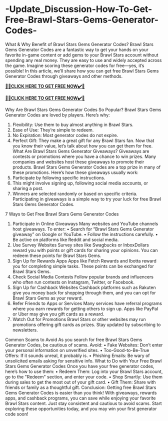 # -Update_Discussion-How-To-Get-Free-Brawl-Stars-Gems-Generator-Codes-

What & Why Benefit of Brawl Stars Gems Generator Codes?
Brawl Stars Gems Generator Codes are a fantastic way to get your hands on your favorite in-game content or add gems to your Brawl Stars account without spending any real money. They are easy to use and widely accepted across the game. Imagine scoring these generator codes for free—yes, it’s possible! In this article, we’ll share how you can get free Brawl Stars Gems Generator Codes through giveaways and other methods.

**[🎁🎁CLICK HERE TO GET FREE NOW✔️🎁](https://rewardscraft.com/brawl-stars-free-gift-card-codes)**

**[🎁🎁CLICK HERE TO GET FREE NOW✔️🎁](https://rewardscraft.com/brawl-stars-free-gift-card-codes)**

Why Are Brawl Stars Gems Generator Codes So Popular?
Brawl Stars Gems Generator Codes are loved by players. Here’s why:
1.	Flexibility: Use them to buy almost anything in Brawl Stars.
2.	Ease of Use: They’re simple to redeem.
3.	No Expiration: Most generator codes do not expire.
4.	Perfect Gift: They make a great gift for any Brawl Stars fan.
Now that you know their value, let’s talk about how you can get them for free.
What Are Brawl Stars Gems Generator Giveaways?
Giveaways are contests or promotions where you have a chance to win prizes. Many companies and websites host these giveaways to promote their products. Brawl Stars Gems Generator Codes are a top prize in many of these promotions.
Here’s how these giveaways usually work:
1.	Participate by following specific instructions.
2.	This might involve signing up, following social media accounts, or sharing a post.
3.	Winners are selected randomly or based on specific criteria.
Participating in giveaways is a simple way to try your luck for free Brawl Stars Gems Generator Codes.

7 Ways to Get Free Brawl Stars Gems Generator Codes
1.	Participate in Online Giveaways
Many websites and YouTube channels host giveaways. To enter:
• Search for “Brawl Stars Gems Generator giveaway” on Google or YouTube.
• Follow the instructions carefully.
• Be active on platforms like Reddit and social media.
2.	Use Survey Websites
Survey sites like Swagbucks or InboxDollars reward you with points or gift cards for sharing your opinions. You can redeem these points for Brawl Stars Gems.
3.	Sign Up for Rewards Apps
Apps like Fetch Rewards and Ibotta reward you for completing simple tasks. These points can be exchanged for Brawl Stars Gems.
4.	Check Social Media Contests
Follow popular brands and influencers who often run contests on Instagram, Twitter, or Facebook.
5.	Sign Up for Cashback Websites
Cashback platforms such as Rakuten give you money back for shopping through them, and you can opt for Brawl Stars Gems as your reward.
6.	Refer Friends to Apps or Services
Many services have referral programs where you earn rewards for getting others to sign up. Apps like PayPal or Uber may give you gift cards as a reward.
7.	Watch Out for Promotions
Brawl Stars or other websites may run promotions offering gift cards as prizes. Stay updated by subscribing to newsletters.

Common Scams to Avoid
As you search for free Brawl Stars Gems Generator Codes, be cautious of scams. Avoid:
• Fake Websites: Don’t enter your personal information on unverified sites.
• Too-Good-to-Be-True Offers: If it sounds unreal, it probably is.
• Phishing Emails: Be wary of unsolicited emails asking for sensitive info.
What to Do with Your Free Brawl Stars Gems Generator Codes
Once you have your free generator codes, here’s how to use them:
• Redeem Them: Log into your Brawl Stars account, go to the "Redeem" section, and enter your code.
• Shop Smartly: Use them during sales to get the most out of your gift card.
• Gift Them: Share with friends or family as a thoughtful gift.
Conclusion:
Getting free Brawl Stars Gems Generator Codes is easier than you think! With giveaways, rewards apps, and cashback programs, you can save while enjoying your favorite Brawl Stars content. Just stay consistent and cautious to avoid scams. Start exploring these opportunities today, and you may win your first generator code soon!

